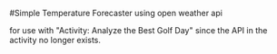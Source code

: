 #Simple Temperature Forecaster using open weather api

for use with "Activity: Analyze the Best Golf Day" since the API in the activity no longer exists. 
